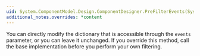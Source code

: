 ```yaml
---
uid: System.ComponentModel.Design.ComponentDesigner.PreFilterEvents(System.Collections.IDictionary)
additional_notes.overrides: *content
---
```


<p>You can directly modify the dictionary that is accessible through the <code>events</code> parameter, or you can leave it unchanged. If you override this method, call the base implementation before you perform your own filtering.</p>


